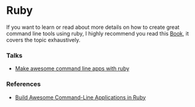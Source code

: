 # Ruby
If you want to learn or read about more details on how to create great command line tools using ruby,
I highly recommend you read this [Book][Build Awesome Command-Line Applications in Ruby], it covers the topic exhaustively.

### Talks
* [Make awesome command line apps with ruby][Make awesome command line apps with ruby]

### References
* [Build Awesome Command-Line Applications in Ruby][Build Awesome Command-Line Applications in Ruby]


[Build Awesome Command-Line Applications in Ruby]: https://pragprog.com/book/dccar/build-awesome-command-line-applications-in-ruby
[Make awesome command line apps with ruby]: https://www.youtube.com/watch?v=1ILEw6Qca3U

